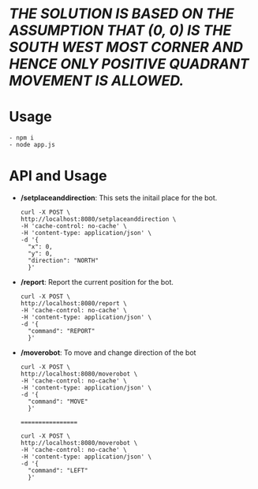 *THE SOLUTION IS BASED ON THE ASSUMPTION THAT (0, 0) IS THE SOUTH WEST MOST CORNER AND HENCE ONLY POSITIVE QUADRANT MOVEMENT IS ALLOWED.*
===

Usage
===
    - npm i
    - node app.js

API and Usage
===

- **/setplaceanddirection**: This sets the initail place for the bot.

      curl -X POST \
      http://localhost:8080/setplaceanddirection \
      -H 'cache-control: no-cache' \
      -H 'content-type: application/json' \
      -d '{
    	"x": 0,
    	"y": 0,
    	"direction": "NORTH"
        }'
        
- **/report**: Report the current position for the bot.

      curl -X POST \
      http://localhost:8080/report \
      -H 'cache-control: no-cache' \
      -H 'content-type: application/json' \
      -d '{
    	"command": "REPORT"
        }'

- **/moverobot**: To move and change direction of the bot
  
      curl -X POST \
      http://localhost:8080/moverobot \
      -H 'cache-control: no-cache' \
      -H 'content-type: application/json' \
      -d '{
    	"command": "MOVE"
        }'

      ================
      
      curl -X POST \
      http://localhost:8080/moverobot \
      -H 'cache-control: no-cache' \
      -H 'content-type: application/json' \
      -d '{
    	"command": "LEFT"
        }'
